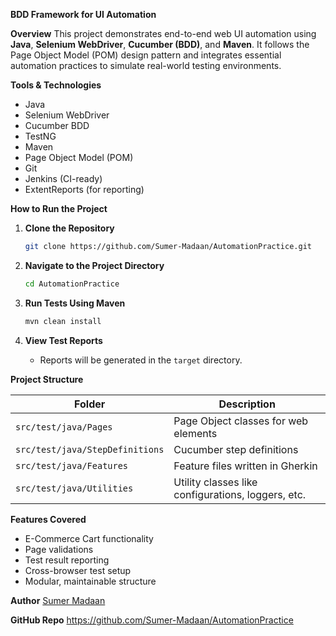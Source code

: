 **BDD Framework for UI Automation**

**Overview**
This project demonstrates end-to-end web UI automation using **Java**, **Selenium WebDriver**, **Cucumber (BDD)**, and **Maven**. It follows the Page Object Model (POM) design pattern and integrates essential automation practices to simulate real-world testing environments.

**Tools & Technologies**
- Java
- Selenium WebDriver
- Cucumber BDD
- TestNG
- Maven
- Page Object Model (POM)
- Git
- Jenkins (CI-ready)
- ExtentReports (for reporting)

**How to Run the Project**

1. **Clone the Repository**
   ```bash
   git clone https://github.com/Sumer-Madaan/AutomationPractice.git
   ```

2. **Navigate to the Project Directory**
   ```bash
   cd AutomationPractice
   ```

3. **Run Tests Using Maven**
   ```bash
   mvn clean install
   ```

4. **View Test Reports**
   - Reports will be generated in the `target` directory.

**Project Structure**

| Folder                          | Description                                        |
|-------------------------------- | -------------------------------------------------- |
| `src/test/java/Pages`           | Page Object classes for web elements               |
| `src/test/java/StepDefinitions` | Cucumber step definitions                          |
| `src/test/java/Features`        | Feature files written in Gherkin                   |
| `src/test/java/Utilities`       | Utility classes like configurations, loggers, etc. |

**Features Covered**
- E-Commerce Cart functionality
- Page validations
- Test result reporting
- Cross-browser test setup
- Modular, maintainable structure

**Author**
[Sumer Madaan](https://www.linkedin.com/in/sumer-madaan)

**GitHub Repo**
https://github.com/Sumer-Madaan/AutomationPractice
